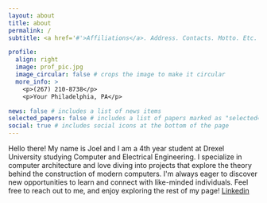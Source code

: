 ```yaml
---
layout: about
title: about
permalink: /
subtitle: <a href='#'>Affiliations</a>. Address. Contacts. Motto. Etc.

profile:
  align: right
  image: prof_pic.jpg
  image_circular: false # crops the image to make it circular
  more_info: >
    <p>(267) 210-8738</p>
    <p>Your Philadelphia, PA</p>

news: false # includes a list of news items
selected_papers: false # includes a list of papers marked as "selected={true}"
social: true # includes social icons at the bottom of the page
---
```




Hello there! My name is Joel and I am a 4th year student at Drexel University studying Computer and Electrical Engineering. I specialize in computer architecture and love diving into projects that explore the theory behind the construction of modern computers. I'm always eager to discover new opportunities to learn and connect with like-minded individuals. Feel free to reach out to me, and enjoy exploring the rest of my page!
 [Linkedin](https://www.linkedin.com/in/joel-abraham-a7281b1ba?utm_source=share&utm_campaign=share_via&utm_content=profile&utm_medium=ios_app)
 

